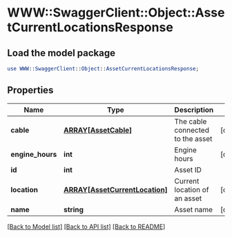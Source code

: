 # WWW::SwaggerClient::Object::AssetCurrentLocationsResponse

## Load the model package
```perl
use WWW::SwaggerClient::Object::AssetCurrentLocationsResponse;
```

## Properties
Name | Type | Description | Notes
------------ | ------------- | ------------- | -------------
**cable** | [**ARRAY[AssetCable]**](AssetCable.md) | The cable connected to the asset | [optional] 
**engine_hours** | **int** | Engine hours | [optional] 
**id** | **int** | Asset ID | 
**location** | [**ARRAY[AssetCurrentLocation]**](AssetCurrentLocation.md) | Current location of an asset | [optional] 
**name** | **string** | Asset name | [optional] 

[[Back to Model list]](../README.md#documentation-for-models) [[Back to API list]](../README.md#documentation-for-api-endpoints) [[Back to README]](../README.md)



